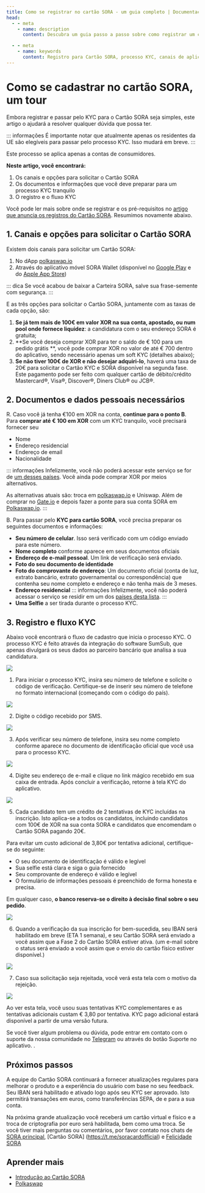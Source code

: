 ```yaml
---
title: Como se registrar no cartão SORA - um guia completo | Documentação SORA
head:
  - - meta
    - name: description
      content: Descubra um guia passo a passo sobre como registrar um cartão SORA, passar pelo processo KYC e garantir tranquilidade. Conheça os canais, a documentação e o processo de registro descomplicado.

  - - meta
    - name: keywords
      content: Registro para Cartão SORA, processo KYC, canais de aplicação para Cartão SORA, documentos necessários para Cartão SORA, registro e fluxo KYC, aplicativo móvel SORA Wallet, compra de XOR, processo de registro descomplicado
---
```


# Como se cadastrar no cartão SORA, um tour

Embora registrar e passar pelo KYC para o Cartão SORA seja simples, este artigo o ajudará a resolver qualquer dúvida que possa ter.

::: informações
É importante notar que atualmente apenas os residentes da UE são elegíveis para passar pelo processo KYC. Isso mudará em breve.
:::

Este processo se aplica apenas a contas de consumidores.

**Neste artigo, você encontrará:**

1. Os canais e opções para solicitar o Cartão SORA
2. Os documentos e informações que você deve preparar para um processo KYC tranquilo
3. O registro e o fluxo KYC

Você pode ler mais sobre onde se registrar e os pré-requisitos no [artigo que anuncia os registros do Cartão SORA](https://medium.com/sora-xor/sora-card-sign-ups-are-live-b88d89892a3c). Resumimos novamente abaixo.

## 1. Canais e opções para solicitar o Cartão SORA

Existem dois canais para solicitar um Cartão SORA:

1. No dApp [polkaswap.io](http://polkaswap.io/)
2. Através do aplicativo móvel SORA Wallet (disponível no [Google Play](https://play.google.com/store/apps/details?id=jp.co.soramitsu.sora&hl=en&gl=US&pli=1) e do [Apple App Store](https://play.google.com/store/apps/details?id=jp.co.soramitsu.sora&hl=en&gl=US&pli=1))

::: dica
Se você acabou de baixar a Carteira SORA, salve sua frase-semente com segurança.
:::

E as três opções para solicitar o Cartão SORA, juntamente com as taxas de cada opção, são:

1. **Se já tem mais de 100€ em valor XOR na sua conta, apostado, ou num pool onde fornece liquidez**: a candidatura com o seu endereço SORA é gratuita;
2. **Se você deseja comprar XOR para ter o saldo de € 100 para um pedido grátis **, você pode comprar XOR no valor de até € 700 dentro do aplicativo, sendo necessário apenas um soft KYC (detalhes abaixo);
3. **Se não tiver 100€ de XOR e não desejar adquiri-lo**, haverá uma taxa de 20€ para solicitar o Cartão KYC e SORA disponível na segunda fase. Este pagamento pode ser feito com qualquer cartão de débito/crédito Mastercard®, Visa®, Discover®, Diners Club® ou JCB®.

## 2. Documentos e dados pessoais necessários

R. Caso você já tenha €100 em XOR na conta, **continue para o ponto B**. Para **comprar até € 100 em XOR** com um KYC tranquilo, você precisará fornecer seu

- Nome
- Endereço residencial
- Endereço de email
- Nacionalidade

::: informações
Infelizmente, você não poderá acessar este serviço se for de [um desses países](https://x1ex.com/en/countries). Você ainda pode comprar XOR por meios alternativos.

As alternativas atuais são: troca em [polkaswap.io](http://polkaswap.io/) e Uniswap. Além de comprar no [Gate.io](http://gate.io/) e depois fazer a ponte para sua conta SORA em [Polkaswap.io](http://polkaswap.io/).
:::

B. Para passar pelo **KYC para cartão SORA**, você precisa preparar os seguintes documentos e informações:

- **Seu número de celular**. Isso será verificado com um código enviado para este número.
- **Nome completo** conforme aparece em seus documentos oficiais
- **Endereço de e-mail pessoal**. Um link de verificação será enviado.
- **Foto do seu documento de identidade**
- **Foto do comprovante de endereço**: Um documento oficial (conta de luz, extrato bancário, extrato governamental ou correspondência) que contenha seu nome completo e endereço e não tenha mais de 3 meses.
- **Endereço residencial**
  ::: informações
  Infelizmente, você não poderá acessar o serviço se residir em um dos [países desta lista](https://soracard.com/blacklist/).
  :::
- **Uma Selfie** a ser tirada durante o processo KYC.

## 3. Registro e fluxo KYC

Abaixo você encontrará o fluxo de cadastro que inicia o processo KYC.
O processo KYC é feito através da integração do software SumSub, que apenas divulgará os seus dados ao parceiro bancário que analisa a sua candidatura.

![](/.gitbook/assets/sc-Details.png)

1. Para iniciar o processo KYC, insira seu número de telefone e solicite o código de verificação. Certifique-se de inserir seu número de telefone no formato internacional (começando com o código do país).

![](/.gitbook/assets/sc-Enter-Phone.png)

2. Digite o código recebido por SMS.

![](/.gitbook/assets/sc-Verify-Phone.png)

3. Após verificar seu número de telefone, insira seu nome completo conforme aparece no documento de identificação oficial que você usa para o processo KYC.

![](/.gitbook/assets/sc-Enter-Name.png)

4. Digite seu endereço de e-mail e clique no link mágico recebido em sua caixa de entrada. Após concluir a verificação, retorne à tela KYC do aplicativo.

![](/.gitbook/assets/sc-Enter-Email.png)

5. Cada candidato tem um crédito de 2 tentativas de KYC incluídas na inscrição. Isto aplica-se a todos os candidatos, incluindo candidatos com 100€ de XOR na sua conta SORA e candidatos que encomendam o Cartão SORA pagando 20€.

Para evitar um custo adicional de 3,80€ por tentativa adicional, certifique-se do seguinte:

- O seu documento de identificação é válido e legível
- Sua selfie está clara e siga o guia fornecido
- Seu comprovante de endereço é válido e legível
- O formulário de informações pessoais é preenchido de forma honesta e precisa.

Em qualquer caso, **o banco reserva-se o direito à decisão final sobre o seu pedido**.

![](/.gitbook/assets/sc-KYC-Summary.png)

6. Quando a verificação da sua inscrição for bem-sucedida, seu IBAN será habilitado em breve (ETA 1 semana), e seu Cartão SORA será enviado a você assim que a Fase 2 do Cartão SORA estiver ativa. (um e-mail sobre o status será enviado a você assim que o envio do cartão físico estiver disponível.)

![](/.gitbook/assets/sc-Verification-successful.png)

7. Caso sua solicitação seja rejeitada, você verá esta tela com o motivo da rejeição.

![](/.gitbook/assets/sc-Verification-rejected.png)

Ao ver esta tela, você usou suas tentativas KYC complementares e as tentativas adicionais custam € 3,80 por tentativa. KYC pago adicional estará disponível a partir de uma versão futura.

Se você tiver algum problema ou dúvida, pode entrar em contato com o suporte da nossa comunidade no [Telegram](https://t.me/SORAhappiness) ou através do botão Suporte no aplicativo.
.

## Próximos passos

A equipe do Cartão SORA continuará a fornecer atualizações regulares para melhorar o produto e a experiência do usuário com base no seu feedback. Seu IBAN será habilitado e ativado logo após seu KYC ser aprovado. Isto permitirá transações em euros, como transferências SEPA, de e para a sua conta.

Na próxima grande atualização você receberá um cartão virtual e físico
e a troca de criptografia por euro será habilitada, bem como uma troca.
Se você tiver mais perguntas ou comentários, por favor
contato nos chats de [SORA principal](https://t.me/sora_xor), [Cartão SORA]
(https://t.me/soracardofficial) e [Felicidade SORA](https://t.me/SORAhappiness)

## Aprender mais

- [Introdução ao Cartão SORA](/pt/sora-card)
- [Polkaswap](/pt/polkaswap)
